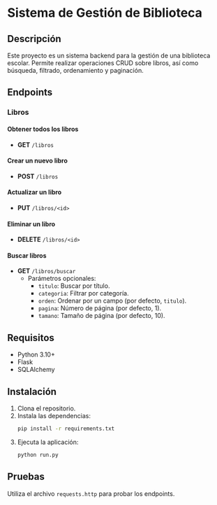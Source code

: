 # Sistema de Gestión de Biblioteca

## Descripción
Este proyecto es un sistema backend para la gestión de una biblioteca escolar. Permite realizar operaciones CRUD sobre libros, así como búsqueda, filtrado, ordenamiento y paginación.

## Endpoints

### Libros

#### Obtener todos los libros
- **GET** `/libros`

#### Crear un nuevo libro
- **POST** `/libros`

#### Actualizar un libro
- **PUT** `/libros/<id>`

#### Eliminar un libro
- **DELETE** `/libros/<id>`

#### Buscar libros
- **GET** `/libros/buscar`
  - Parámetros opcionales:
    - `titulo`: Buscar por título.
    - `categoria`: Filtrar por categoría.
    - `orden`: Ordenar por un campo (por defecto, `titulo`).
    - `pagina`: Número de página (por defecto, 1).
    - `tamano`: Tamaño de página (por defecto, 10).

## Requisitos
- Python 3.10+
- Flask
- SQLAlchemy

## Instalación
1. Clona el repositorio.
2. Instala las dependencias:
   ```bash
   pip install -r requirements.txt
   ```
3. Ejecuta la aplicación:
   ```bash
   python run.py
   ```

## Pruebas
Utiliza el archivo `requests.http` para probar los endpoints.
